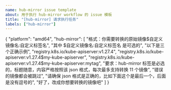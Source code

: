 ```yaml
---
name: hub-mirror issue template
about: 用于执行 hub-mirror workflow 的 issue 模板
title: "[hub-mirror] 请求执行任务"
labels: ["hub-mirror"]
---
```


{
    "platform": "amd64",
    "hub-mirror": [
        "格式：你需要转换的原始镜像$自定义镜像名:自定义标签名",
        "其中 $自定义镜像名:自定义标签名 是可选的",
        "以下是三个正确示例",
        "registry.k8s.io/kube-apiserver:v1.27.4",
        "registry.k8s.io/kube-apiserver:v1.27.4$my-kube-apiserver",
        "registry.k8s.io/kube-apiserver:v1.27.4$my-kube-apiserver:mytag",
        "要求：hub-mirror 标签是必选的，标题随意，内容严格按照该 json 格式，每次最多支持转换 11 个镜像",
        "错误的镜像都会被跳过",
        "请确保 json 格式是正确的，比如下面这个是最后一个，后面是没有逗号的",
        "好了，改成你想要转换的镜像吧"
    ]
}